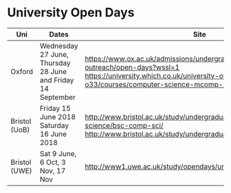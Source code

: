 # University Open Days

| Uni | Dates | Site | Other |
|---|---|---|---|
|Oxford|Wednesday 27 June, Thursday 28 June and Friday 14 September|https://www.ox.ac.uk/admissions/undergraduate/visiting-and-outreach/open-days?wssl=1 https://university.which.co.uk/university-of-oxford-o33/courses/computer-science-mcomp-2018-f898ff0367fe||
|Bristol (UoB)|Friday 15 June 2018 Saturday 16 June 2018|http://www.bristol.ac.uk/study/undergraduate/2019/computer-science/bsc-comp-sci/   http://www.bristol.ac.uk/study/undergraduate/visits/open-days/ ||
|Bristol (UWE)| Sat 9 June, 6 Oct, 3 Nov, 17 Nov| http://www1.uwe.ac.uk/study/opendays/undergraduateopendays.aspx||
